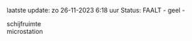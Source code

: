 laatste update: 
zo 26-11-2023  6:18   uur 
Status: FAALT - geel - 
<div class="service R">schijfruimte</div><div class="service R">microstation</div>